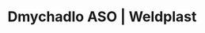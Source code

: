 ---
Filename: "dmychadlo-aso"
Link: "file:/Users/vinayakpatel/Downloads/www.weldplast.cz/dmychadlo-aso"
product_name: "Dmychadlo ASO3 x 400 V / 50Hz, 13 500 l/min, 1,6 kPa"
product_id: "Obj. číslo:103.527"
title: "Dmychadlo ASO | Weldplast"
product_desc: "Středotlaké dmychadlo Leister ASO je obr v množství dodávaného vzduchu. Při 50 Hz je dodáno 13 500 l/min, při 60 Hz je to 15 900 l/min. Se správným příslušenstvím může zásobovat několik ohřívačů vzduchu Leister. Je vhodné pro odsávání svařovacích plynů a par, ventilaci akvárií a nádrží, dopravu granulovaných a sypkých materiálů, vakuum pro sítotiskové stroje a odsávací stoly.Velmi výkonnéBezuhlíkový motor pro nepřetržitý provozMůže být namontováno vodorovně nebo svisleMůže zásobovat několik ohřívačů vzduchu"
product_specs: "Značka konformity, Třída ochrany I, Třída ochrany (IEC 60529)IP 54, NapětíV~3 x 400, PříkonW550, FrekvenceHz50 / 60, Průtok vzduchul/min15 900, Statický tlakPa13500, Úroveň hlučnosti LpAdB70, Rozměry (D x Š x V)mm400 x 357 x 368, Hmotnostkg15, Výstupní otvor (vnější ø)ø mm90, Vstupní otvor (vnější)ø mm134, Max. teplota prostředí°C60, Max. vstupní teplota vzduchu°C200"
product_downloads: "ASO - produktový list stáhnout , ASO, SILENCE, RBR - manuál CZ_SK stáhnout , TECHNOLOGIE HORKÉHO VZDUCHU - katalog stáhnout"
href: "https://www.weldplast.cz/files/aso-produktovy-list.pdf, https://www.weldplast.cz/files/aso-produktovy-list.pdf, https://www.weldplast.cz/files/aso-silence-rbr-cz-sk.pdf, https://www.weldplast.cz/files/aso-silence-rbr-cz-sk.pdf, https://www.weldplast.cz/files/katalog-ph-web.pdf, https://www.weldplast.cz/files/katalog-ph-web.pdf"
p_desc_2: "Středotlaké dmychadlo Leister ASO je obr v množství dodávaného vzduchu. Při 50 Hz je dodáno 13 500 l/min, při 60 Hz je to 15 900 l/min. Se správným příslušenstvím může zásobovat několik ohřívačů vzduchu Leister. Je vhodné pro odsávání svařovacích plynů a par, ventilaci akvárií a nádrží, dopravu granulovaných a sypkých materiálů, vakuum pro sítotiskové stroje a odsávací stoly.Velmi výkonnéBezuhlíkový motor pro nepřetržitý provozMůže být namontováno vodorovně nebo svisleMůže zásobovat několik ohřívačů vzduchu"
accessories: "Filtr sání, nerez (ASO)Adaptér, 1x vstup ø 90 mm, 2x výstup ø 60 mmHadice vzduchová, ø 90 mm, PVCSpona hadice, ø 90 mmFrekvenční měnič M 100-012230 V / do 750 W (ROBUST,SILENCE,ASO), Dmychadlo RBRrecirkulace 350°C s přírubami 18 000 l/minDmychadlo AIRPACK400 V / 50 Hz, 3500 l / min, 29 kPaDmychadlo ASO230 V / 50 Hz, 13 500 l/min, 1,6 kPaDmychadlo SILENCE230 V / 50 Hz, 4700 l / min, 1 kPaDmychadlo SILENCE3 x 400 V / 50 Hz, 4700 l/ min, 1kPaDmychadlo ROBUST230 V / 50 Hz, 1200 l/min, 8 kPa, s kabelem 3 m a eurozástrčkouDmychadlo ROBUST3 x 400 V / 50 Hz, 1200 l/min, 8 kPa"
similar_products: "Dmychadlo RBRrecirkulace 350°C s přírubami 18 000 l/minDmychadlo AIRPACK400 V / 50 Hz, 3500 l / min, 29 kPaDmychadlo ASO230 V / 50 Hz, 13 500 l/min, 1,6 kPaDmychadlo SILENCE230 V / 50 Hz, 4700 l / min, 1 kPaDmychadlo SILENCE3 x 400 V / 50 Hz, 4700 l/ min, 1kPaDmychadlo ROBUST230 V / 50 Hz, 1200 l/min, 8 kPa, s kabelem 3 m a eurozástrčkouDmychadlo ROBUST3 x 400 V / 50 Hz, 1200 l/min, 8 kPa"
---